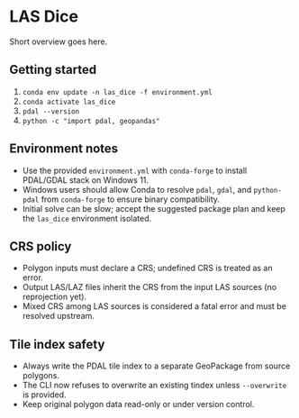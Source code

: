 # LAS Dice

Short overview goes here.

## Getting started

1. `conda env update -n las_dice -f environment.yml`
2. `conda activate las_dice`
3. `pdal --version`
4. `python -c "import pdal, geopandas"`

## Environment notes

- Use the provided `environment.yml` with `conda-forge` to install PDAL/GDAL stack on Windows 11.
- Windows users should allow Conda to resolve `pdal`, `gdal`, and `python-pdal` from `conda-forge` to ensure binary compatibility.
- Initial solve can be slow; accept the suggested package plan and keep the `las_dice` environment isolated.
## CRS policy

- Polygon inputs must declare a CRS; undefined CRS is treated as an error.
- Output LAS/LAZ files inherit the CRS from the input LAS sources (no reprojection yet).
- Mixed CRS among LAS sources is considered a fatal error and must be resolved upstream.

## Tile index safety
- Always write the PDAL tile index to a separate GeoPackage from source polygons.
- The CLI now refuses to overwrite an existing tindex unless `--overwrite` is provided.
- Keep original polygon data read-only or under version control.
